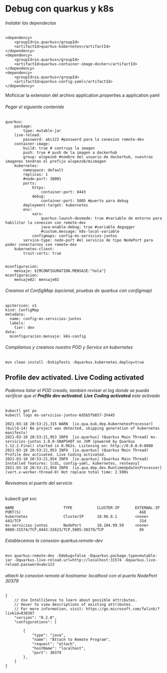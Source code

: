# Debug con quarkus y k8s

######  Instalar las dependecias

```
<dependency>
    <groupId>io.quarkus</groupId>
    <artifactId>quarkus-kubernetes</artifactId>
</dependency>
<dependency>
    <groupId>io.quarkus</groupId>
    <artifactId>quarkus-container-image-docker</artifactId>
</dependency>
<dependency>
    <groupId>io.quarkus</groupId>
    <artifactId>quarkus-config-yaml</artifactId>
</dependency>
```
Moficicar la extension del archivo application.properties a application.yaml

######  Pegar el siguiente contenido
```
quarkus:
    package:
        type: mutable-jar
    live-reload:
        password: abc123 #password para la conexion remote-dev
    container-image:
        build: true # contruye la imagen
        push: true # push de la imagen a dockerhub
        group: wlopezob #nombre del usuario de dockerhub, nuestras imagenes tendran el prefijo wlopezob/miimagen
    kubernetes:
        namespace: default
        replicas: 1
        #node-port: 30001
        ports:
            https:
                container-port: 8443
            debug:
                container-port: 5005 #puerto para debug
        deployment-target: kubernetes
        env:
            vars:
                quarkus-launch-devmode: true #variable de entorno para habilitar la conexion con remote-dev 
                java-enable-debug: true #variable degugger 
                #custom.message: k8s-local-variable
            configmaps: config-ms-servicios-juntos
        service-type: node-port #el servicio de tipo NodePort para poder conectarnos con remote-dev 
    kubernetes-client:
        trust-certs: true
      

mconfiguracion:
    mensaje: ${MCONFIGURATION.MENSAJE:"hola"}
mconfiguracion:
    mensaje02: mensaje02
```

######  Creamos el ConfigMap (opcional, pruebas de quarkus con configmap)
```
apiVersion: v1
kind: ConfigMap
metadata:
  name: config-ms-servicios-juntos
  labels:
    tier: dev
data:
  mconfiguracion.mensaje: k8s-config
```
###### Compilamos y creamos nuestro POD y Service en kubernetes
```
mvn clean install -DskipTests -Dquarkus.kubernetes.deploy=true
```
## Profile dev activated. Live Coding activated
###### Podemos listar el POD creado, tambien revisar el log donde se pueda verificar que el **Profile dev activated. Live Coding activated** este activado
```
kubectl get po
kubectl logs ms-servicios-juntos-6d5b5fb857-2h445

2021-03-18 20:53:21,315 WARN  [io.qua.kub.dep.KubernetesProcessor] (build-14) No project was detected, skipping generation of kubernetes manifests!
2021-03-18 20:53:21,953 INFO  [io.quarkus] (Quarkus Main Thread) ms-servicios-juntos 1.0.0-SNAPSHOT on JVM (powered by Quarkus 1.12.2.Final) started in 0.962s. Listening on: http://0.0.0.0:8080
2021-03-18 20:53:21,953 INFO  [io.quarkus] (Quarkus Main Thread) Profile dev activated. Live Coding activated.
2021-03-18 20:53:21,954 INFO  [io.quarkus] (Quarkus Main Thread) Installed features: [cdi, config-yaml, kubernetes, resteasy]
2021-03-18 20:53:21,954 INFO  [io.qua.dep.dev.RuntimeUpdatesProcessor] (vert.x-worker-thread-0) Hot replace total time: 2.590s
```
###### Revisamos el puerto del servicio
kubectl get svc
```
NAME                      TYPE           CLUSTER-IP       EXTERNAL-IP              PORT(S)                                                     AGE      
kubernetes                ClusterIP      10.96.0.1        <none>                   443/TCP                                                     31d       
ms-servicios-juntos       NodePort       10.104.99.59     <none>                   8080:31574/TCP,8443:32623/TCP,5005:30379/TCP                8h       
```
###### Establecemos la conexion quarkus:remote-dev
```
mvn quarkus:remote-dev -Ddebug=false -Dquarkus.package.type=mutable-jar -Dquarkus.live-reload.url=http://localhost:31574 -Dquarkus.live-reload.password=abc123
```

###### attach la conexion remota al hostname: localhost con el puerto NodePort 30379 
```
{
    // Use IntelliSense to learn about possible attributes.
    // Hover to view descriptions of existing attributes.
    // For more information, visit: https://go.microsoft.com/fwlink/?linkid=830387
    "version": "0.2.0",
    "configurations": [

        {
            "type": "java",
            "name": "Attach to Remote Program",
            "request": "attach",
            "hostName": "localhost",
            "port": 30379
        },
    ]
}
```